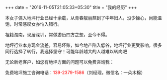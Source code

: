 +++
date = "2016-11-05T21:05:33+05:30"
title = "我的经历"
+++

本女子偶入地坪行业已经十余载，从青春靓丽熬到了中年妇人，没少操心，尚能温饱，时常感叹女亦怕入错行。

祖籍湖南，现居深圳，常做游历四方之想，至今不得。

地坪行业本身现金流差，容易坏账，如今地产陷入低谷，地坪行业更受影响，很多同行选择了转行，我选择坚守！可能年龄越大的人越难以转向吧


无论新老客户，如您有地坪方面的问题可以免费咨询我：

免费地坪施工咨询电话：<front style="color:red">139-2379-1586</front>（刘经理，微信名：一朵木棉）


